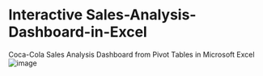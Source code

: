 # Interactive Sales-Analysis-Dashboard-in-Excel
Coca-Cola Sales Analysis Dashboard from Pivot Tables in Microsoft Excel
![image](https://github.com/user-attachments/assets/9d47933f-7aa1-4964-a3a3-d8a8bfd0755a)
